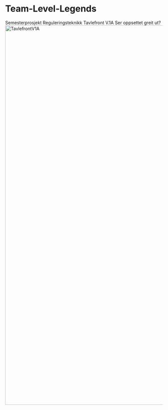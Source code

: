 # Team-Level-Legends
Semesterprosjekt Reguleringsteknikk
Tavlefront V.1A
Ser oppsettet greit ut?
<img width="1280" height="1210" alt="TavlefrontV1A" src="https://github.com/user-attachments/assets/b2c7279b-c742-4763-b377-5f696682e0a0" />

